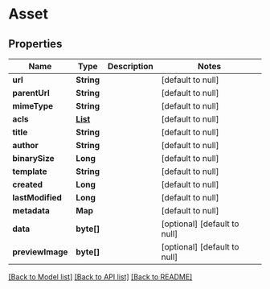 # Asset
## Properties

| Name | Type | Description | Notes |
|------------ | ------------- | ------------- | -------------|
| **url** | **String** |  | [default to null] |
| **parentUrl** | **String** |  | [default to null] |
| **mimeType** | **String** |  | [default to null] |
| **acls** | [**List**](AssetACL.md) |  | [default to null] |
| **title** | **String** |  | [default to null] |
| **author** | **String** |  | [default to null] |
| **binarySize** | **Long** |  | [default to null] |
| **template** | **String** |  | [default to null] |
| **created** | **Long** |  | [default to null] |
| **lastModified** | **Long** |  | [default to null] |
| **metadata** | **Map** |  | [default to null] |
| **data** | **byte[]** |  | [optional] [default to null] |
| **previewImage** | **byte[]** |  | [optional] [default to null] |

[[Back to Model list]](../README.md#documentation-for-models) [[Back to API list]](../README.md#documentation-for-api-endpoints) [[Back to README]](../README.md)

